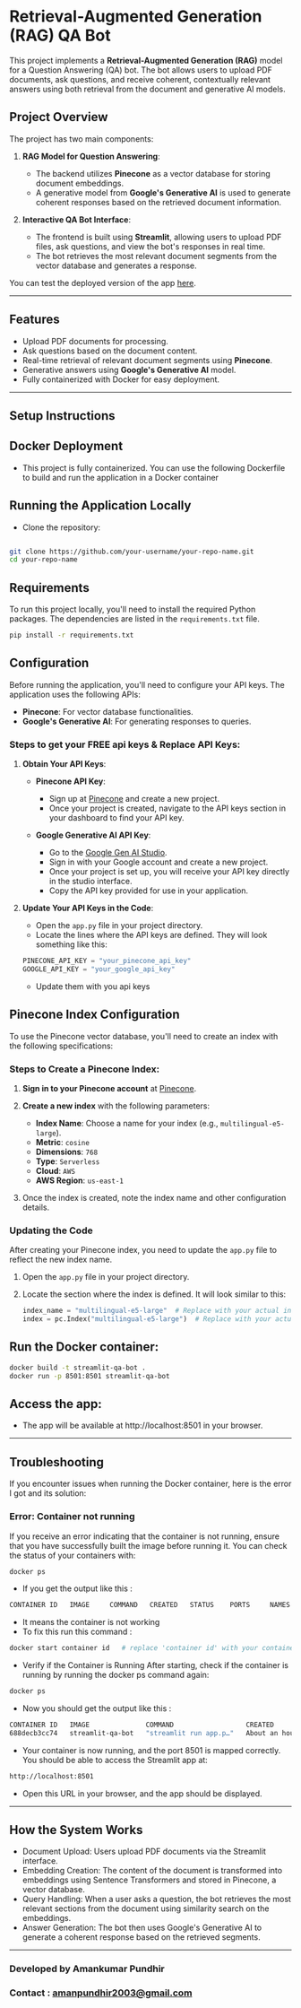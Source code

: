 # Retrieval-Augmented Generation (RAG) QA Bot

This project implements a **Retrieval-Augmented Generation (RAG)** model for a Question Answering (QA) bot. The bot allows users to upload PDF documents, ask questions, and receive coherent, contextually relevant answers using both retrieval from the document and generative AI models.

## Project Overview

The project has two main components:

1. **RAG Model for Question Answering**:
   - The backend utilizes **Pinecone** as a vector database for storing document embeddings.
   - A generative model from **Google's Generative AI** is used to generate coherent responses based on the retrieved document information.
   
2. **Interactive QA Bot Interface**:
   - The frontend is built using **Streamlit**, allowing users to upload PDF files, ask questions, and view the bot's responses in real time.
   - The bot retrieves the most relevant document segments from the vector database and generates a response.
   
You can test the deployed version of the app [here](https://pineconegenai-mpplvzkpcx2xmsxgjmnlzn.streamlit.app/).

---

## Features

- Upload PDF documents for processing.
- Ask questions based on the document content.
- Real-time retrieval of relevant document segments using **Pinecone**.
- Generative answers using **Google's Generative AI** model.
- Fully containerized with Docker for easy deployment.

---

## Setup Instructions

 ## Docker Deployment
- This project is fully containerized. You can use the following Dockerfile to build and run the application in a Docker container

## Running the Application Locally
- Clone the repository:

```bash

git clone https://github.com/your-username/your-repo-name.git
cd your-repo-name
```
## Requirements

To run this project locally, you'll need to install the required Python packages. The dependencies are listed in the `requirements.txt` file.

```bash
pip install -r requirements.txt
```
## Configuration

Before running the application, you'll need to configure your API keys. The application uses the following APIs:

- **Pinecone**: For vector database functionalities.
- **Google's Generative AI**: For generating responses to queries.

### Steps to get your FREE api keys & Replace API Keys:

1. **Obtain Your API Keys**:
   - **Pinecone API Key**:
     - Sign up at [Pinecone](https://www.pinecone.io/) and create a new project.
     - Once your project is created, navigate to the API keys section in your dashboard to find your API key.

   - **Google Generative AI API Key**:
     - Go to the [Google Gen AI Studio](https://cloud.google.com/generative-ai).
     - Sign in with your Google account and create a new project.
     - Once your project is set up, you will receive your API key directly in the studio interface.
     - Copy the API key provided for use in your application.

2. **Update Your API Keys in the Code**:
   - Open the `app.py` file in your project directory.
   - Locate the lines where the API keys are defined. They will look something like this:

   ```python
   PINECONE_API_KEY = "your_pinecone_api_key"
   GOOGLE_API_KEY = "your_google_api_key"
   ```
   - Update them with you api keys

## Pinecone Index Configuration

To use the Pinecone vector database, you'll need to create an index with the following specifications:

### Steps to Create a Pinecone Index:

1. **Sign in to your Pinecone account** at [Pinecone](https://www.pinecone.io/).
2. **Create a new index** with the following parameters:
   - **Index Name**: Choose a name for your index (e.g., `multilingual-e5-large`).
   - **Metric**: `cosine`
   - **Dimensions**: `768`
   - **Type**: `Serverless`
   - **Cloud**: `AWS`
   - **AWS Region**: `us-east-1`

3. Once the index is created, note the index name and other configuration details.

### Updating the Code

After creating your Pinecone index, you need to update the `app.py` file to reflect the new index name.

1. Open the `app.py` file in your project directory.
2. Locate the section where the index is defined. It will look similar to this:

   ```python
   index_name = "multilingual-e5-large"  # Replace with your actual index name
   index = pc.Index("multilingual-e5-large")  # Replace with your actual index name


## Run the Docker container:

```bash
docker build -t streamlit-qa-bot .
docker run -p 8501:8501 streamlit-qa-bot
```
## Access the app:

- The app will be available at http://localhost:8501 in your browser.
---

## Troubleshooting

If you encounter issues when running the Docker container, here is the error I got and its solution:

### **Error: Container not running**
If you receive an error indicating that the container is not running, ensure that you have successfully built the image before running it. You can check the status of your containers with:

```bash
docker ps 
```
- If you get the output like this :
```bash
CONTAINER ID   IMAGE     COMMAND   CREATED   STATUS    PORTS     NAMES
```
- It means the container is not working
- To fix this run this command :
```bash
docker start container id   # replace 'container id' with your container id which can be found in your docker container it should look somethig like this : 688decb3cc74

```
- Verify if the Container is Running After starting, check if the container is running by running the docker ps command again:

```bash
docker ps
```
- Now you should get the output like this :
```bash
CONTAINER ID   IMAGE              COMMAND                  CREATED             STATUS          PORTS                    NAMES
688decb3cc74   streamlit-qa-bot   "streamlit run app.p…"   About an hour ago   Up 22 seconds   0.0.0.0:8501->8501/tcp   zen_tu
```
- Your container is now running, and the port 8501 is mapped correctly. You should be able to access the Streamlit app at:

```bash
http://localhost:8501
```
- Open this URL in your browser, and the app should be displayed.

---

## How the System Works
- Document Upload: Users upload PDF documents via the Streamlit interface.
- Embedding Creation: The content of the document is transformed into embeddings using Sentence Transformers and stored in Pinecone, a vector database.
- Query Handling: When a user asks a question, the bot retrieves the most relevant sections from the document using similarity search on the embeddings.
- Answer Generation: The bot then uses Google's Generative AI to generate a coherent response based on the retrieved segments.
---


### Developed by Amankumar Pundhir 
### Contact : amanpundhir2003@gmail.com
